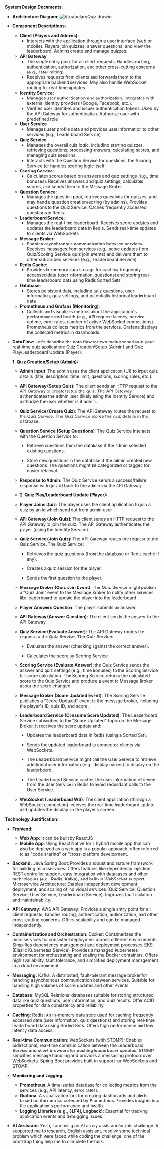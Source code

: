 **System Design Documents**:
- **Architecture Diagram**:
![VacabularyQuiz drawio](https://github.com/user-attachments/assets/4dcada1a-d322-4ff1-a2e5-9cd561f399f6)

- **Component Descriptions**:
  - **Client (Players and Admins)**:
    - Interacts with the application through a user interface (web or mobile). Players join quizzes, answer questions, and view the leaderboard. Admins create and manage quizzes.
  - **API Gateway**:
    - The single entry point for all client requests. Handles routing, authentication, authorization, and other cross-cutting concerns (e.g., rate limiting)
    - Receives requests from clients and forwards them to the appropriate backend services. May also handle WebSocket routing for real-time updates
  - **Identity Service**:
    -  Manages user authentication and authorization. Integrates with external identity providers (Google, Facebook, etc.).
    - Verifies user identities and issues authentication tokens. Used by the API Gateway for authentication. Authorize user with predefined role
  - **User Service**:
    - Manages user profile data and provides user information to other services (e.g., Leaderboard Service)
  - **Quiz Service**:
    - Manages the overall quiz logic, including starting quizzes, retrieving questions, processing answers, calculating scores, and managing quiz sessions.
    - Interacts with the Question Service for questions, the Scoring Service (or handles scoring logic itself
  - **Scoring Service**:
    - Calculates scores based on answers and quiz settings (e.g., time bonuses). Receives answers and quiz settings, calculates scores, and sends them to the Message Broker
  - **Question Service**:
    - Manages the question pool, retrieves questions for quizzes, and may handle question creation/editing (by admins). Provides questions to the Quiz Service. Caches frequently accessed questions in Redis.
  - **Leaderboard Service**:
    - Manages the real-time leaderboard. Receives score updates and updates the leaderboard data in Redis. Sends real-time updates to clients via WebSockets
  - **Message Broker**:
    - Enables asynchronous communication between services. Receives messages from services (e.g., score updates from Quiz/Scoring Service, quiz join events) and delivers them to other subscribed services (e.g., Leaderboard Service).
  - **Redis Cache**:
    - Provides in-memory data storage for caching frequently accessed data (user information, questions) and storing real-time leaderboard data using Redis Sorted Sets
  - **Database**:
    - Stores persistent data, including quiz questions, user information, quiz settings, and potentially historical leaderboard data
  - **Prometheus and Grafana (Monitoring)**:
    - Collects and visualizes metrics about the application's performance and health (e.g., API request latency, service uptime, error rates, number of active WebSocket connections). Prometheus collects metrics from the services. Grafana displays the collected metrics in dashboards.


- **Data Flow**:
  Let's describe the data flow for two main scenarios in your real-time quiz application: Quiz Creation/Setup (Admin) and Quiz Play/Leaderboard Update (Player).

  **1. Quiz Creation/Setup (Admin):**
  
  - **Admin Input**: The admin uses the client application (UI) to input quiz details (title, description, time limit, questions, scoring rules, etc.).
  
  - **API Gateway (Setup Quiz)**: The client sends an HTTP request to the API Gateway to create/setup the quiz. The API Gateway authenticates the admin user (likely using the Identity Service) and authorize the user whether is it admin.
  
  - **Quiz Service (Create Quiz)**: The API Gateway routes the request to the Quiz Service. The Quiz Service stores the quiz details in the database.
  
  - **Question Service (Setup Questions)**: The Quiz Service interacts with the Question Service to:
  
    - Retrieve questions from the database if the admin selected existing questions.
    
    - Store new questions in the database if the admin created new questions. The questions might be categorized or tagged for easier retrieval.
    
  - **Response to Admin:** The Quiz Service sends a success/failure response with quiz id back to the admin via the API Gateway.
  
  - **2. Quiz Play/Leaderboard Update (Player):**
  
  - **Player Joins Quiz**: The player uses the client application to join a quiz by an id which send out from admin user
  
  - **API Gateway (Join Quiz)**: The client sends an HTTP request to the API Gateway to join the quiz. The API Gateway authenticates the player (using the Identity Service).
  
  - **Quiz Service (Join Quiz)**: The API Gateway routes the request to the Quiz Service. The Quiz Service:
  
    - Retrieves the quiz questions (from the database or Redis cache if any).
    
    - Creates a quiz session for the player.
    
    - Sends the first question to the player.
  
  - **Message Broker (Quiz Join Event)**: The Quiz Service might publish a "Quiz Join" event to the Message Broker to notify other services like leaderboard to update the player into the leaderboard
  
  - **Player Answers Question**: The player submits an answer.
  
  - **API Gateway (Answer Question)**: The client sends the answer to the API Gateway.
  
  - **Quiz Service (Evaluate Answer)**: The API Gateway routes the request to the Quiz Service. The Quiz Service:
  
    - Evaluates the answer (checking against the correct answer).
    
    - Calculates the score by Scoring Service
  
  - **Scoring Service (Evaluate Answer)**: the Quiz Service sends the answer and quiz settings (e.g., time bonuses) to the Scoring Service for score calculation. The Scoring Service returns the calculated score to the Quiz Service and produce a event to Message Broker about the score changed
  
  - **Message Broker (Score Updated Event)**: The Scoring Service publishes a "Score Updated" event to the message broker, including the player's ID, quiz ID, and score.
  
  - **Leaderboard Service (Consume Score Updated)**: The Leaderboard Service subscribes to the "Score Updated" topic on the Message Broker. It receives the score update and:
     - Updates the leaderboard data in Redis (using a Sorted Set).
    
     - Sends the updated leaderboard to connected clients via WebSockets.
     - The Leaderboard Service might call the User Service to retrieve additional user information (e.g., display names)  to display on the leaderboard.
     - The Leaderboard Service caches the user information retrieved from the User Service in Redis to avoid redundant calls to the User Service.
  
  - **WebSocket (Leaderboard WS)**: The client application (through a WebSocket connection) receives the real-time leaderboard update and updates the display on the player's screen.

**Technology Justification**:
- **Frontend**:
  - **Web App**: It can be built by ReactJS
  - **Mobile App**: Using React Native for a hybrid mobile app that can also be deployed as a web app is a popular approach, often referred to as "code sharing" or "cross-platform development.
- **Backend:**
Java Spring Boot: Provides a robust and mature framework for building microservices. Offers features like dependency injection, REST controller support, easy integration with databases and other technologies (e.g., Redis, Kafka), and built-in WebSocket support. Microservice Architecture: Enables independent development, deployment, and scaling of individual services (Quiz Service, Question Service, User Service, Leaderboard Service). Improves fault isolation and maintainability.

- **API Gateway:** AWS API Gateway: Provides a single entry point for all client requests, handles routing, authentication, authorization, and other cross-cutting concerns. Offers scalability and can be managed independently.

- **Containerization and Orchestration**: 
Docker: Containerizes the microservices for consistent deployment across different environments. Simplifies dependency management and deployment processes. EKS (Elastic Kubernetes Service): Provides a managed Kubernetes environment for orchestrating and scaling the Docker containers. Offers high availability, fault tolerance, and simplifies deployment management in a cloud environment.

- **Messaging:** Kafka: A distributed, fault-tolerant message broker for handling asynchronous communication between services. Suitable for handling high volumes of score updates and other events.

- **Database**: MySQL Relational databases suitable for storing structured data like quiz questions, user information, and quiz results. Offer ACID properties for data consistency and reliability.

- **Caching**:  Redis: An in-memory data store used for caching frequently accessed data (user information, quiz questions) and storing real-time leaderboard data using Sorted Sets. Offers high performance and low latency data access.
- **Real-time Communication**: WebSockets (with STOMP): Enables bidirectional, real-time communication between the Leaderboard Service and client browsers for pushing leaderboard updates. STOMP simplifies message handling and provides a messaging protocol over WebSockets. Spring Boot provides built-in support for WebSockets and STOMP.
- **Monitoring and Logging**: 
  - **Prometheus**: A time-series database for collecting metrics from the services (e.g., API latency, error rates).
  - **Grafana**: A visualization tool for creating dashboards and alerts based on the metrics collected by Prometheus. Provides insights into the application's performance and health.
  - **Logging Libraries (e.g., SLF4j, Logback)**: Essential for tracking application events and debugging issues.
-  **AI Assistant**: Yeah, I am using an AI as my assistant for this challenge. It supported me to research, English assistant, resolve some technical problem which were faced while coding the challenge. one of the bootstrap thing help me to complete the task.

